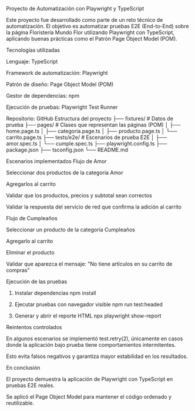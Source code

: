 Proyecto de Automatización con Playwright y TypeScript

Este proyecto fue desarrollado como parte de un reto técnico de automatización.
El objetivo es automatizar pruebas E2E (End-to-End) sobre la página Floristería Mundo Flor
 utilizando Playwright con TypeScript, aplicando buenas prácticas como el Patrón Page Object Model (POM).

Tecnologías utilizadas

Lenguaje: TypeScript

Framework de automatización: Playwright

Patrón de diseño: Page Object Model (POM)

Gestor de dependencias: npm

Ejecución de pruebas: Playwright Test Runner

Repositorio: GitHub
 Estructura del proyecto
├── fixtures/          # Datos de prueba
├── pages/             # Clases que representan las páginas (POM)
│   ├── home.page.ts
│   ├── categoria.page.ts
│   ├── producto.page.ts
│   └── carrito.page.ts
├── tests/e2e/         # Escenarios de prueba E2E
│   ├── amor.spec.ts
│   └── cumple.spec.ts
├── playwright.config.ts
├── package.json
├── tsconfig.json
└── README.md

 Escenarios implementados
 Flujo de Amor

Seleccionar dos productos de la categoría Amor

Agregarlos al carrito

Validar que los productos, precios y subtotal sean correctos

Validar la respuesta del servicio de red que confirma la adición al carrito

 Flujo de Cumpleaños

Seleccionar un producto de la categoría Cumpleaños

Agregarlo al carrito

Eliminar el producto

Validar que aparezca el mensaje:
"No tiene artículos en su carrito de compras"

Ejecución de las pruebas
1. Instalar dependencias
npm install

2. Ejecutar pruebas con navegador visible
npm run test:headed

3. Generar y abrir el reporte HTML
npx playwright show-report

 Reintentos controlados

En algunos escenarios se implementó test.retry(2), únicamente en casos donde la aplicación bajo prueba tiene comportamientos intermitentes.

Esto evita falsos negativos y garantiza mayor estabilidad en los resultados.

En conclusión

El proyecto demuestra la aplicación de Playwright con TypeScript en pruebas E2E reales.

Se aplicó el Page Object Model para mantener el código ordenado y reutilizable.
